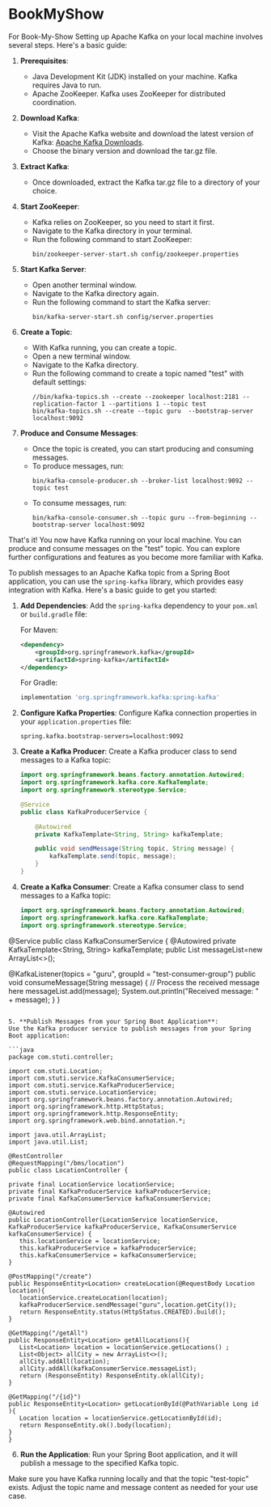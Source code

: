 # BookMyShow
For Book-My-Show
Setting up Apache Kafka on your local machine involves several steps. Here's a basic guide:

1. **Prerequisites**:
    - Java Development Kit (JDK) installed on your machine. Kafka requires Java to run.
    - Apache ZooKeeper. Kafka uses ZooKeeper for distributed coordination.

2. **Download Kafka**:
    - Visit the Apache Kafka website and download the latest version of Kafka: [Apache Kafka Downloads](https://kafka.apache.org/downloads).
    - Choose the binary version and download the tar.gz file.

3. **Extract Kafka**:
    - Once downloaded, extract the Kafka tar.gz file to a directory of your choice.

4. **Start ZooKeeper**:
    - Kafka relies on ZooKeeper, so you need to start it first.
    - Navigate to the Kafka directory in your terminal.
    - Run the following command to start ZooKeeper:
      ```
      bin/zookeeper-server-start.sh config/zookeeper.properties
      ```

5. **Start Kafka Server**:
    - Open another terminal window.
    - Navigate to the Kafka directory again.
    - Run the following command to start the Kafka server:
      ```
      bin/kafka-server-start.sh config/server.properties
      ```

6. **Create a Topic**:
    - With Kafka running, you can create a topic.
    - Open a new terminal window.
    - Navigate to the Kafka directory.
    - Run the following command to create a topic named "test" with default settings:
      ```
      //bin/kafka-topics.sh --create --zookeeper localhost:2181 --replication-factor 1 --partitions 1 --topic test
      bin/kafka-topics.sh --create --topic guru  --bootstrap-server localhost:9092
      ```

7. **Produce and Consume Messages**:
    - Once the topic is created, you can start producing and consuming messages.
    - To produce messages, run:
      ```
      bin/kafka-console-producer.sh --broker-list localhost:9092 --topic test
      ```
    - To consume messages, run:
      ```
      bin/kafka-console-consumer.sh --topic guru --from-beginning --bootstrap-server localhost:9092
      ```

That's it! You now have Kafka running on your local machine. You can produce and consume messages on the "test" topic. You can explore further configurations and features as you become more familiar with Kafka.

To publish messages to an Apache Kafka topic from a Spring Boot application, you can use the `spring-kafka` library, which provides easy integration with Kafka. Here's a basic guide to get you started:

1. **Add Dependencies**:
   Add the `spring-kafka` dependency to your `pom.xml` or `build.gradle` file:

   For Maven:
   ```xml
   <dependency>
       <groupId>org.springframework.kafka</groupId>
       <artifactId>spring-kafka</artifactId>
   </dependency>
   ```

   For Gradle:
   ```gradle
   implementation 'org.springframework.kafka:spring-kafka'
   ```

2. **Configure Kafka Properties**:
   Configure Kafka connection properties in your `application.properties` file:

   ```properties
   spring.kafka.bootstrap-servers=localhost:9092
   ```

3. **Create a Kafka Producer**:
   Create a Kafka producer class to send messages to a Kafka topic:

   ```java
   import org.springframework.beans.factory.annotation.Autowired;
   import org.springframework.kafka.core.KafkaTemplate;
   import org.springframework.stereotype.Service;

   @Service
   public class KafkaProducerService {

       @Autowired
       private KafkaTemplate<String, String> kafkaTemplate;

       public void sendMessage(String topic, String message) {
           kafkaTemplate.send(topic, message);
       }
   }
   ```

4. **Create a Kafka Consumer**:
   Create a Kafka consumer class to send messages to a Kafka topic:

   ```java
   import org.springframework.beans.factory.annotation.Autowired;
   import org.springframework.kafka.core.KafkaTemplate;
   import org.springframework.stereotype.Service;

@Service
public class KafkaConsumerService {
   @Autowired
   private KafkaTemplate<String, String> kafkaTemplate;
   public List<String> messageList=new ArrayList<>();

   @KafkaListener(topics = "guru", groupId = "test-consumer-group")
   public void consumeMessage(String message) {
      // Process the received message here
      messageList.add(message);
      System.out.println("Received message: " + message);
   }
}
   ```
   
5. **Publish Messages from your Spring Boot Application**:
   Use the Kafka producer service to publish messages from your Spring Boot application:

   ```java
   package com.stuti.controller;

import com.stuti.Location;
import com.stuti.service.KafkaConsumerService;
import com.stuti.service.KafkaProducerService;
import com.stuti.service.LocationService;
import org.springframework.beans.factory.annotation.Autowired;
import org.springframework.http.HttpStatus;
import org.springframework.http.ResponseEntity;
import org.springframework.web.bind.annotation.*;

import java.util.ArrayList;
import java.util.List;

@RestController
@RequestMapping("/bms/location")
public class LocationController {

   private final LocationService locationService;
   private final KafkaProducerService kafkaProducerService;
   private final KafkaConsumerService kafkaConsumerService;

   @Autowired
   public LocationController(LocationService locationService, KafkaProducerService kafkaProducerService, KafkaConsumerService kafkaConsumerService) {
      this.locationService = locationService;
      this.kafkaProducerService = kafkaProducerService;
      this.kafkaConsumerService = kafkaConsumerService;
   }

   @PostMapping("/create")
   public ResponseEntity<Location> createLocation(@RequestBody Location location){
      locationService.createLocation(location);
      kafkaProducerService.sendMessage("guru",location.getCity());
      return ResponseEntity.status(HttpStatus.CREATED).build();
   }

   @GetMapping("/getAll")
   public ResponseEntity<Location> getAllLocations(){
      List<Location> location = locationService.getLocations() ;
      List<Object> allCity = new ArrayList<>();
      allCity.addAll(location);
      allCity.addAll(kafkaConsumerService.messageList);
      return (ResponseEntity) ResponseEntity.ok(allCity);
   }

   @GetMapping("/{id}")
   public ResponseEntity<Location> getLocationById(@PathVariable Long id ){
      Location location = locationService.getLocationById(id);
      return ResponseEntity.ok().body(location);
   }
}
   ```
6. **Run the Application**:
   Run your Spring Boot application, and it will publish a message to the specified Kafka topic.

Make sure you have Kafka running locally and that the topic "test-topic" exists. Adjust the topic name and message content as needed for your use case.